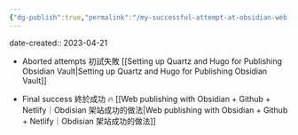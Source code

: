 ```yaml
---
{"dg-publish":true,"permalink":"/my-successful-attempt-at-obsidian-web-publishing-obsidian/","noteIcon":"2"}
---
```


date-created:: 2023-04-21

- Aborted attempts 初試失敗
	[[Setting up Quartz and Hugo for Publishing Obsidian Vault\|Setting up Quartz and Hugo for Publishing Obsidian Vault]]

* Final success 終於成功
	🔥 [[Web publishing with Obsidian + Github + Netlify｜Obdisian 架站成功的做法\|Web publishing with Obsidian + Github + Netlify｜Obdisian 架站成功的做法]] 